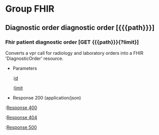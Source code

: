# Group FHIR

## Diagnostic order diagnostic order [{{{path}}}]

### Fhir patient diagnostic order [GET {{{path}}}{?limit}]

Converts a vpr call for radiology and laboratory orders into a FHIR 'DiagnosticOrder' resource.

+ Parameters

    :[id]({{{common}}}/parameters/fhir.id.md)

    :[limit]({{{common}}}/parameters/limit.md)


+ Response 200 (application/json)

:[Response 400]({{{common}}}/responses/400.md)

:[Response 404]({{{common}}}/responses/404.md)

:[Response 500]({{{common}}}/responses/500.md)

